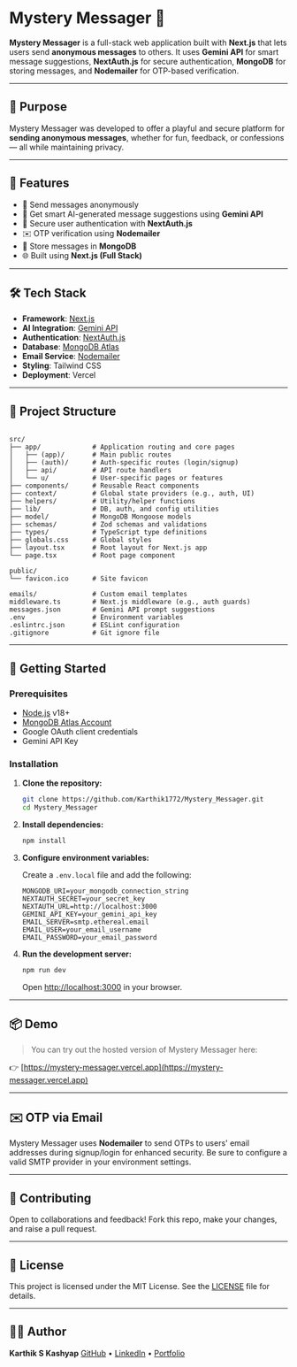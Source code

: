 # Mystery Messager 💌

**Mystery Messager** is a full-stack web application built with **Next.js** that lets users send **anonymous messages** to others. It uses **Gemini API** for smart message suggestions, **NextAuth.js** for secure authentication, **MongoDB** for storing messages, and **Nodemailer** for OTP-based verification.

---

## 🎯 Purpose

Mystery Messager was developed to offer a playful and secure platform for **sending anonymous messages**, whether for fun, feedback, or confessions — all while maintaining privacy.

---

## 🚀 Features

* 💬 Send messages anonymously  
* 🤖 Get smart AI-generated message suggestions using **Gemini API**  
* 🔐 Secure user authentication with **NextAuth.js**  
* ✉️ OTP verification using **Nodemailer**  
* 🧠 Store messages in **MongoDB**  
* 🌐 Built using **Next.js (Full Stack)**  

---

## 🛠️ Tech Stack

* **Framework**: [Next.js](https://nextjs.org/)  
* **AI Integration**: [Gemini API](https://ai.google.dev/)  
* **Authentication**: [NextAuth.js](https://next-auth.js.org/)  
* **Database**: [MongoDB Atlas](https://www.mongodb.com/atlas/database)  
* **Email Service**: [Nodemailer](https://nodemailer.com/about/)  
* **Styling**: Tailwind CSS  
* **Deployment**: Vercel  

---

## 📁 Project Structure

```

src/
├── app/             # Application routing and core pages
│   ├── (app)/       # Main public routes
│   ├── (auth)/      # Auth-specific routes (login/signup)
│   ├── api/         # API route handlers
│   └── u/           # User-specific pages or features
├── components/      # Reusable React components
├── context/         # Global state providers (e.g., auth, UI)
├── helpers/         # Utility/helper functions
├── lib/             # DB, auth, and config utilities
├── model/           # MongoDB Mongoose models
├── schemas/         # Zod schemas and validations
├── types/           # TypeScript type definitions
├── globals.css      # Global styles
├── layout.tsx       # Root layout for Next.js app
└── page.tsx         # Root page component

public/
└── favicon.ico      # Site favicon

emails/              # Custom email templates
middleware.ts        # Next.js middleware (e.g., auth guards)
messages.json        # Gemini API prompt suggestions
.env                 # Environment variables
.eslintrc.json       # ESLint configuration
.gitignore           # Git ignore file

````

---

## 🚧 Getting Started

### Prerequisites

- [Node.js](https://nodejs.org/) v18+  
- [MongoDB Atlas Account](https://www.mongodb.com/cloud/atlas)  
- Google OAuth client credentials  
- Gemini API Key  

### Installation

1. **Clone the repository:**

   ```bash
   git clone https://github.com/Karthik1772/Mystery_Messager.git
   cd Mystery_Messager


2. **Install dependencies:**

   ```bash
   npm install
   ```

3. **Configure environment variables:**

   Create a `.env.local` file and add the following:

   ```env
   MONGODB_URI=your_mongodb_connection_string
   NEXTAUTH_SECRET=your_secret_key
   NEXTAUTH_URL=http://localhost:3000
   GEMINI_API_KEY=your_gemini_api_key
   EMAIL_SERVER=smtp.ethereal.email
   EMAIL_USER=your_email_username
   EMAIL_PASSWORD=your_email_password
   ```

4. **Run the development server:**

   ```bash
   npm run dev
   ```

   Open [http://localhost:3000](http://localhost:3000) in your browser.

---

## 📦 Demo

> You can try out the hosted version of Mystery Messager here:

👉 [https://mystery-messager.vercel.app](https://mystery-messager.vercel.app)

---

## ✉️ OTP via Email

Mystery Messager uses **Nodemailer** to send OTPs to users' email addresses during signup/login for enhanced security.
Be sure to configure a valid SMTP provider in your environment settings.

---

## 🤝 Contributing

Open to collaborations and feedback!
Fork this repo, make your changes, and raise a pull request.

---

## 📄 License

This project is licensed under the MIT License. See the [LICENSE](LICENSE) file for details.

---

## 🧑‍💻 Author

**Karthik S Kashyap**
[GitHub](https://github.com/Karthik1772) • [LinkedIn](https://www.linkedin.com/in/karthik-s-kashyap/) • [Portfolio](https://karthik-s-kashyap.vercel.app/)

